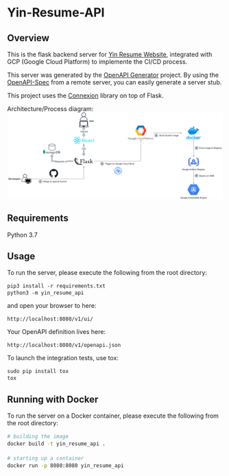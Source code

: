 # Yin-Resume-API

## Overview
This is the flask backend server for [Yin Resume Website](https://Yin-FR.github.io), integrated with GCP (Google Cloud Platform) to implemente the CI/CD process.

This server was generated by the [OpenAPI Generator](https://openapi-generator.tech) project. By using the
[OpenAPI-Spec](https://openapis.org) from a remote server, you can easily generate a server stub.

This project uses the [Connexion](https://github.com/zalando/connexion) library on top of Flask.

Architecture/Process diagram:
<img src="https://github.com/Yin-FR/Yin-Resume-API/blob/master/static/imgs/devops.drawio.png"/>

## Requirements
Python 3.7

## Usage
To run the server, please execute the following from the root directory:

```
pip3 install -r requirements.txt
python3 -m yin_resume_api
```

and open your browser to here:

```
http://localhost:8080/v1/ui/
```

Your OpenAPI definition lives here:

```
http://localhost:8080/v1/openapi.json
```

To launch the integration tests, use tox:
```
sudo pip install tox
tox
```

## Running with Docker

To run the server on a Docker container, please execute the following from the root directory:

```bash
# building the image
docker build -t yin_resume_api .

# starting up a container
docker run -p 8080:8080 yin_resume_api
```
